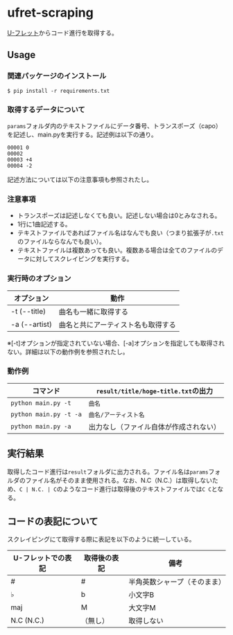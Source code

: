 # ufret-scraping

[U-フレット](https://www.ufret.jp)からコード進行を取得する。

## Usage
### 関連パッケージのインストール
```
$ pip install -r requirements.txt
```

### 取得するデータについて
`params`フォルダ内のテキストファイルにデータ番号、トランスポーズ（capo）を記述し、main.pyを実行する。記述例は以下の通り。

```
00001 0
00002
00003 +4
00004 -2
```

記述方法については以下の注意事項も参照されたし。

### 注意事項
- トランスポーズは記述しなくても良い。記述しない場合は0とみなされる。
- 1行に1曲記述する。
- テキストファイルであればファイル名はなんでも良い（つまり拡張子が`.txt`のファイルならなんでも良い）。
- テキストファイルは複数あっても良い。複数ある場合は全てのファイルのデータに対してスクレイピングを実行する。

### 実行時のオプション
|オプション|動作|
|---|---|
|-t (--title)|曲名も一緒に取得する|
|-a (--artist)|曲名と共にアーティスト名も取得する|

※[-t]オプションが指定されていない場合、[-a]オプションを指定しても取得されない。詳細は以下の動作例を参照されたし。

### 動作例
|コマンド|`result/title/hoge-title.txt`の出力|
|---|---|
|`python main.py -t`|`曲名`|
|`python main.py -t -a`|`曲名/アーティスト名`|
|`python main.py -a`|出力なし（ファイル自体が作成されない）|


## 実行結果
取得したコード進行は`result`フォルダに出力される。ファイル名は`params`フォルダのファイル名がそのまま使用される。なお、N.C（N.C.）は取得しないため、` C | N.C. | C `のようなコード進行は取得後のテキストファイルでは`C C`となる。

## コードの表記について
スクレイピングにて取得する際に表記を以下のように統一している。

|U-フレットでの表記|取得後の表記|備考|
|---|---|---|
|\# |\# |半角英数シャープ（そのまま）|
|♭  |b  |小文字B|
|maj|M  |大文字M|
|N.C (N.C.)|（無し）|取得しない|
